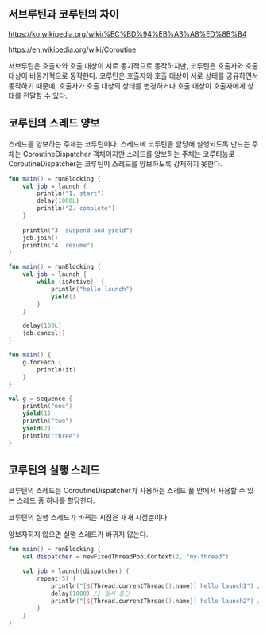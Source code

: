 ## 서브루틴과 코루틴의 차이

https://ko.wikipedia.org/wiki/%EC%BD%94%EB%A3%A8%ED%8B%B4

https://en.wikipedia.org/wiki/Coroutine

서브루틴은 호출자와 호출 대상이 서로 동기적으로 동작하지만, 코루틴은 호출자와 호출 대상이 비동기적으로 동작한다. 
코루틴은 호출자와 호출 대상이 서로 상태를 공유하면서 동작하기 때문에, 호출자가 호출 대상의 상태를 변경하거나 호출 대상이 호출자에게 상태를 전달할 수 있다.


## 코루틴의 스레드 양보

스레드를 양보하는 주체는 코루틴이다.
스레드에 코루틴을 할당해 실행되도록 만드는 주체는 CoroutineDispatcher 객체이지만
스레드를 양보하는 주체는 코루티능로 CoroutineDispatcher는 코루틴이 스레드를 양보하도록 강제하지 못한다.


```kotlin
fun main() = runBlocking {
    val job = launch {
        println("1. start")
        delay(1000L)
        println("2. complete")
    }
    
    println("3. suspend and yield")
    job.join()
    println("4. resume")
}
```

```kotlin
fun main() = runBlocking {
    val job = launch {
        while (isActive)  {
            println("hello launch")
            yield()
        }
    }

    delay(100L)
    job.cancel()
}
```

```kotlin
fun main() {
    g.forEach {
        println(it)
    }
}

val g = sequence {
    println("one")
    yield(1)
    println("two")
    yield(2)
    println("three")
}
```


## 코루틴의 실행 스레드

코루틴의 스레드는 CoroutineDispatcher가 사용하는 스레드 풀 안에서 사용할 수 있는 스레드 중 하나를 할당한다.

코루틴의 실행 스레드가 바뀌는 시점은 재개 시점뿐이다.

양보자히지 않으면 실행 스레드가 바뀌지 않는다. 

```kotlin
fun main() = runBlocking {
    val dispatcher = newFixedThreadPoolContext(2, "my-thread")

    val job = launch(dispatcher) {
        repeat(5) {
            println("[${Thread.currentThread().name}] hello launch1") // 실행 스레드 출력 
            delay(1000) // 일시 중단
            println("[${Thread.currentThread().name}] hello launch2") // 재개되어 실행 스레드 출력
        }
    }
}
```
